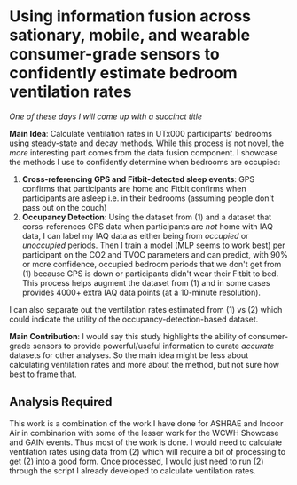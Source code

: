 # Using information fusion across sationary, mobile, and wearable consumer-grade sensors to confidently estimate bedroom ventilation rates

_One of these days I will come up with a succinct title_

**Main Idea**: Calculate ventilation rates in UTx000 participants' bedrooms using steady-state and decay methods. While this process is not novel, the _more_ interesting part comes from the data fusion component. I showcase the methods I use to confidently determine when bedrooms are occupied:

1.  **Cross-referencing GPS and Fitbit-detected sleep events**: GPS confirms that participants are home and Fitbit confirms when participants are asleep i.e. in their bedrooms (assuming people don't pass out on the couch)
2. **Occupancy Detection**: Using the dataset from (1) and a dataset that corss-references GPS data when participants are _not_ home with IAQ data, I can label my IAQ data as either being from _occupied_ or _unoccupied_ periods. Then I train a model (MLP seems to work best) per participant on the CO2 and TVOC parameters and can predict, with 90% or more confidence, occupied bedroom periods that we don't get from (1) because GPS is down or participants didn't wear their Fitbit to bed. This process helps augment the dataset from (1) and in some cases provides 4000+ extra IAQ data points (at a 10-minute resolution).

I can also separate out the ventilation rates estimated from (1) vs (2) which could indicate the utility of the occupancy-detection-based dataset. 

**Main Contribution**: I would say this study highlights the ability of consumer-grade sensors to provide powerful/useful information to curate _accurate_ datasets for other analyses. So the main idea might be less about calculating ventilation rates and more about the method, but not sure how best to frame that. 

## Analysis Required

This work is a combination of the work I have done for ASHRAE and Indoor Air in combinarion with some of the lesser work for the WCWH Showcase and GAIN events. Thus most of the work is done. I would need to calculate ventilation rates using data from (2) which will require a bit of processing to get (2) into a good form. Once processed, I would just need to run (2) through the script I already developed to calculate ventilation rates. 